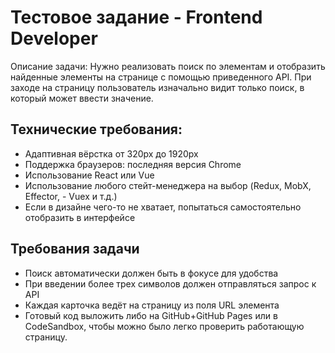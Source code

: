 # Тестовое задание - Frontend Developer

Описание задачи:
Нужно реализовать поиск по элементам и отобразить найденные элементы на странице с помощью приведенного API. При заходе на страницу пользователь изначально видит только поиск, в который может ввести значение.

## Технические требования:

- Адаптивная вёрстка от 320px до 1920px
- Поддержка браузеров: последняя версия Chrome
- Использование React или Vue
- Использование любого стейт-менеджера на выбор (Redux, MobX, Effector, - Vuex и т.д.)
- Если в дизайне чего-то не хватает, попытаться самостоятельно отобразить в интерфейсе

## Требования задачи

- Поиск автоматически должен быть в фокусе для удобства
- При введении более трех символов должен отправляться запрос к API
- Каждая карточка ведёт на страницу из поля URL элемента
- Готовый код выложить либо на GitHub+GitHub Pages или в CodeSandbox, чтобы можно было легко проверить работающую страницу.
